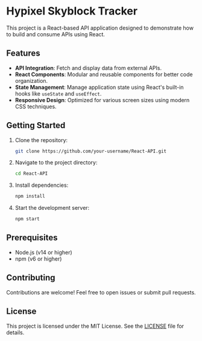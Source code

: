 # Hypixel Skyblock Tracker

This project is a React-based API application designed to demonstrate how to build and consume APIs using React.

## Features

- **API Integration**: Fetch and display data from external APIs.
- **React Components**: Modular and reusable components for better code organization.
- **State Management**: Manage application state using React's built-in hooks like `useState` and `useEffect`.
- **Responsive Design**: Optimized for various screen sizes using modern CSS techniques.

## Getting Started

1. Clone the repository:
    ```bash
    git clone https://github.com/your-username/React-API.git
    ```
2. Navigate to the project directory:
    ```bash
    cd React-API
    ```
3. Install dependencies:
    ```bash
    npm install
    ```
4. Start the development server:
    ```bash
    npm start
    ```

## Prerequisites

- Node.js (v14 or higher)
- npm (v6 or higher)

## Contributing

Contributions are welcome! Feel free to open issues or submit pull requests.

## License

This project is licensed under the MIT License. See the [LICENSE](LICENSE) file for details.

